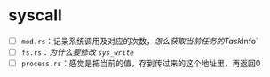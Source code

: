 # syscall

- [ ] `mod.rs`：记录系统调用及对应的次数，*怎么获取当前任务的Task*Info`
- [ ] `fs.rs`：*为什么要修改 `sys_write`*
- [ ] `process.rs`：感觉是把当前的值，存到传过来的这个地址里，再返回0